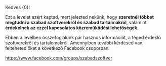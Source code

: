 Kedves {0}!

Ezt a levelet azért kaptad, mert jelezted nekünk, hogy **szeretnél többet megtudni a szabad szoftverekről és szabad tartalmakról**, valamint **érdekelnek az ezzel kapcsolatos közreműködési lehetőségek**.

Ebben a levélben összefoglalunk pár hasznos információt, a téged érdeklő szoftverekről és tartalomakról. Amennyiben további kérdésed van, felteheted őket a következő Facebook csoporban:

<https://www.facebook.com/groups/szabadszoftver>
